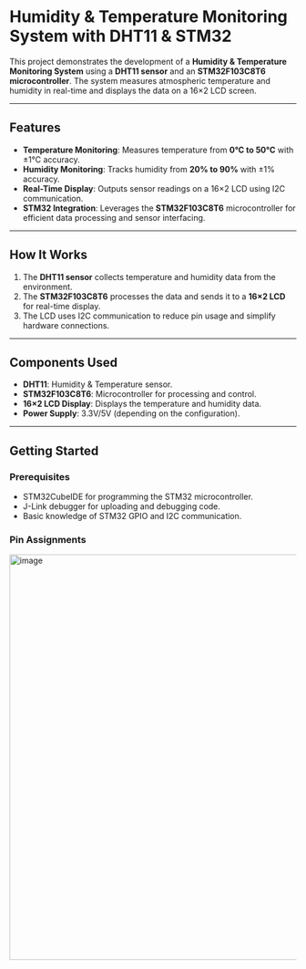 # Humidity & Temperature Monitoring System with DHT11 & STM32

This project demonstrates the development of a **Humidity & Temperature Monitoring System** using a **DHT11 sensor** and an **STM32F103C8T6 microcontroller**. The system measures atmospheric temperature and humidity in real-time and displays the data on a 16×2 LCD screen.

---

## Features
- **Temperature Monitoring**: Measures temperature from **0°C to 50°C** with ±1°C accuracy.
- **Humidity Monitoring**: Tracks humidity from **20% to 90%** with ±1% accuracy.
- **Real-Time Display**: Outputs sensor readings on a 16×2 LCD using I2C communication.
- **STM32 Integration**: Leverages the **STM32F103C8T6** microcontroller for efficient data processing and sensor interfacing.

---

## How It Works
1. The **DHT11 sensor** collects temperature and humidity data from the environment.
2. The **STM32F103C8T6** processes the data and sends it to a **16×2 LCD** for real-time display.
3. The LCD uses I2C communication to reduce pin usage and simplify hardware connections.

---

## Components Used
- **DHT11**: Humidity & Temperature sensor.
- **STM32F103C8T6**: Microcontroller for processing and control.
- **16×2 LCD Display**: Displays the temperature and humidity data.
- **Power Supply**: 3.3V/5V (depending on the configuration).

---

## Getting Started
### Prerequisites
- STM32CubeIDE for programming the STM32 microcontroller.
- J-Link debugger for uploading and debugging code.
- Basic knowledge of STM32 GPIO and I2C communication.

### Pin Assignments
<img width="711" alt="image" src="https://github.com/user-attachments/assets/4b0ebdc4-7029-4d67-a470-4dbbd28e6263" />
